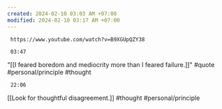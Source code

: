 ```yaml
---
created: 2024-02-10 03:03 AM +07:00
modified: 2024-02-10 03:17 AM +07:00
---
```

```timestamp-url 
 https://www.youtube.com/watch?v=B9XGUpQZY38
 ```

```timestamp 
 03:47
 ```
"[[I feared boredom and mediocrity more than I feared failure.]]" #quote #personal/principle #thought 

```timestamp 
 22:06
 ```
[[Look for thoughtful disagreement.]] #thought #personal/principle 